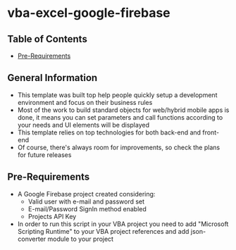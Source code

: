 # vba-excel-google-firebase

## Table of Contents
* [Pre-Requirements](#pre-requirements)

## General Information
* This template was built top help people quickly setup a development environment and focus on their business rules
* Most of the work to build standard objects for web/hybrid mobile apps is done, it means you can set parameters and call functions according to your needs and UI elements will be displayed 
* This template relies on top technologies for both back-end and front-end
* Of course, there's always room for improvements, so check the plans for future releases

## Pre-Requirements
* A Google Firebase project created considering:
    * Valid user with e-mail and password set
    * E-mail/Password SignIn method enabled
    * Projects API Key
* In order to run this script in your VBA project you need to add "Microsoft Scripting Runtime" to your VBA project references and add json-converter module to your project